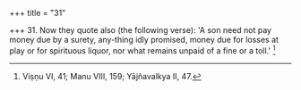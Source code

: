 +++
title = "31"

+++
31. Now they quote also (the following verse): 'A son need not pay money due by a surety, any-thing idly promised, money due for losses at play or for spirituous liquor, nor what remains unpaid of a fine or a toll.' [^21] 


[^21]:  Viṣṇu VI, 41; Manu VIII, 159; Yājñavalkya II, 47.
